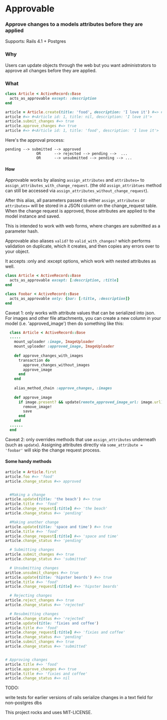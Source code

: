 # Approvable
### Approve changes to a models attributes before they are applied

Supports: Rails 4.1 + Postgres

### Why
Users can update objects through the web but you want administrators to approve all changes before they are applied.

### What
```ruby
class Article < ActiveRecord::Base
  acts_as_approvable except: :description
end

article = Article.create(title: 'food', description: 'I love it') #=> #<Article id: 1, title: nil, description: 'I love it'>
article #=> #<Article id: 1, title: nil, description: 'I love it'>
article.submit_changes #=> true
article.approve_changes #=> true 
article #=> #<Article id: 1, title: 'food', description: 'I love it'>
```

Here's the approval process:
```
pending --> submitted --> approved
              OR      --> rejected --> pending -->  ...
              OR      --> unsubmitted --> pending --> ...
```

#### How

Approvable works by aliasing `assign_attributes` and `attributes=` to `assign_attributes_with_change_request`. (the old `assign_attribtues` method can still be accessed via `assign_attributes_without_change_request`).

After this alias, all parameters passed to either `assign_attributes` or `attributes=` will be stored in a JSON column on the change_request table. When the change request is approved, those attributes are applied to the model instance and saved.

This is intended to work with web forms, where changes are submitted as a parameter hash.

Approvable also aliases `valid?` to `valid_with_changes?` which performs validation on duplicate, which it creates, and then copies any errors over to your object.

It accepts :only and :except options, which work with nested attributes as well.
```ruby
class Article < ActiveRecord::Base
  acts_as_approvable except: [:description, :title]
end

class Foobar < ActiveRecord::Base
  acts_as_approvable only: {bar: [:title, :description]}
end
```

Caveat 1: only works with attribute values that can be serialized into json. For images and other file attachments, you can create a new column in your model (i.e. 'approved_image') then do something like this:
```ruby
  class Article < ActiveRecord::Base
  .....
    mount_uploader :image, ImageUploader 
    mount_uploader :approved_image, ImageUploader 
    
    def approve_changes_with_images
      transaction do
        approve_changes_without_images
        approve_image
      end
    end
    
    alias_method_chain :approve_changes, :images
    
    def approve_image
      if image.present? && update(remote_approved_image_url: image.url)
        remove_image!
        save
      end
    end
  ......
  end
```

Caveat 2: only overrides methods that use `assign_attributes` underneath (such as `update`). Assigning attributes directly via `some_attribute = 'foobar'` will skip the change request process.


#### Some handy methods
```ruby
article = Article.first
article.foo #=> 'food'
article.change_status #=> approved


  #Making a change
article.update(title: 'the beach') #=> true
article.title #=> 'food'
article.change_request[:title] #=> 'the beach'
article.change_status #=> 'pending'

  #Making another change
article.update(title: 'space and time') #=> true
article.title #=> 'food'
article.change_request[:title] #=> 'space and time'
article.change_status #=> 'pending'

  # Submitting changes
article.submit_changes #=> true
article.change_status #=> 'submitted'

  # Unsubmitting changes
aritlce.unsubmit_changes #=> true
article.update(title: 'hipster beards') #=> true
article.title #=> 'food'
article.change_request[:title] #=> 'hipster beards'

  # Rejecting changes
article.reject_changes #=> true
article.change_status #=> 'rejected'

  # Resubmitting changes
article.change_status #=> 'rejected'
article.update(title: 'fixies and coffee')
article.title #=> 'food'
article.change_request[:title] #=> 'fixies and coffee'
article.change_status #=> 'pending'
article.submit_changes #=> true
article.change_status #=> 'submitted'


# Approving changes
article.title #=> 'food'
article.approve_changes #=> true
article.title #=> 'fixies and coffee'
article.change_status #=> nil
```

TODO:

write tests for earlier versions of rails
serialize changes in a text field for non-postgres dbs



This project rocks and uses MIT-LICENSE.
